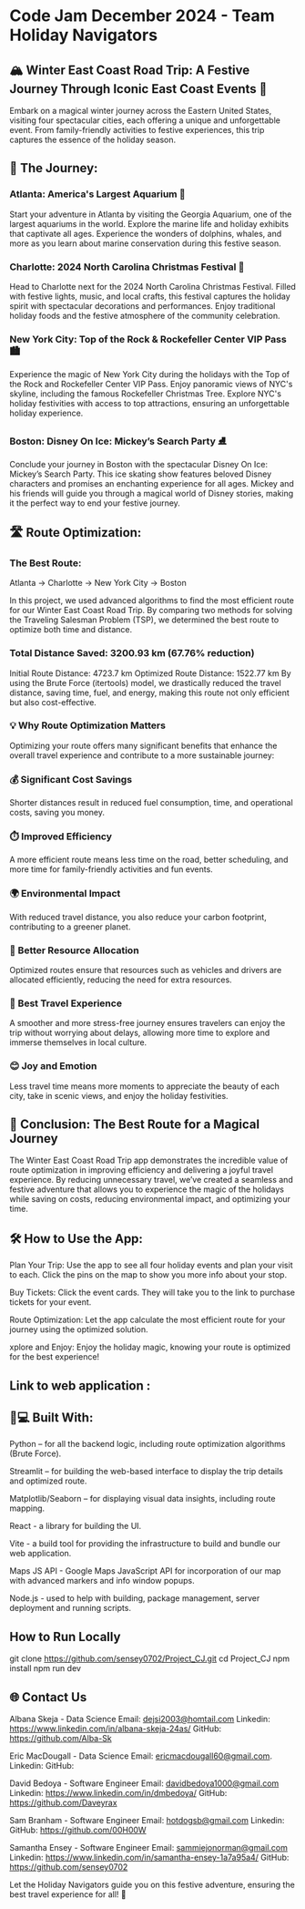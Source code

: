 # Code Jam December 2024 - Team Holiday Navigators

## 🏔️ Winter East Coast Road Trip: A Festive Journey Through Iconic East Coast Events 🎄

Embark on a magical winter journey across the Eastern United States, visiting four spectacular cities,
each offering a unique and unforgettable event.
From family-friendly activities to festive experiences, this trip captures the essence of the holiday season.

## 🚗 The Journey:

### Atlanta: America's Largest Aquarium 🐋

Start your adventure in Atlanta by visiting the Georgia Aquarium, one of the largest aquariums in the world.
Explore the marine life and holiday exhibits that captivate all ages. Experience the wonders of dolphins,
whales, and more as you learn about marine conservation during this festive season.

### Charlotte: 2024 North Carolina Christmas Festival 🎅

Head to Charlotte next for the 2024 North Carolina Christmas Festival. Filled with festive lights, music,
and local crafts, this festival captures the holiday spirit with spectacular decorations and performances.
Enjoy traditional holiday foods and the festive atmosphere of the community celebration.

### New York City: Top of the Rock & Rockefeller Center VIP Pass 🏙️

Experience the magic of New York City during the holidays with the Top of the Rock and Rockefeller Center VIP Pass.
Enjoy panoramic views of NYC's skyline, including the famous Rockefeller Christmas Tree. Explore NYC's holiday
festivities with access to top attractions, ensuring an unforgettable holiday experience.

### Boston: Disney On Ice: Mickey’s Search Party ⛸️

Conclude your journey in Boston with the spectacular Disney On Ice: Mickey’s Search Party. This ice skating
show features beloved Disney characters and promises an enchanting experience for all ages. Mickey and his friends
will guide you through a magical world of Disney stories, making it the perfect way to end your festive journey.

## 🛣️ Route Optimization:

### The Best Route:

Atlanta → Charlotte → New York City → Boston

In this project, we used advanced algorithms to find the most efficient route for our Winter East Coast Road Trip.
By comparing two methods for solving the Traveling Salesman Problem (TSP), we determined the best route to optimize both
time and distance.

### Total Distance Saved: 3200.93 km (67.76% reduction)

Initial Route Distance: 4723.7 km
Optimized Route Distance: 1522.77 km
By using the Brute Force (itertools) model, we drastically reduced the travel distance, saving time, fuel, and energy,
making this route not only efficient but also cost-effective.

### 💡 Why Route Optimization Matters

Optimizing your route offers many significant benefits that enhance the overall travel experience
and contribute to a more sustainable journey:

### 💰 Significant Cost Savings

Shorter distances result in reduced fuel consumption, time, and operational costs, saving you money.

### ⏱️ Improved Efficiency

A more efficient route means less time on the road, better scheduling, and more time for family-friendly activities and fun events.

### 🌍 Environmental Impact

With reduced travel distance, you also reduce your carbon footprint, contributing to a greener planet.

### 🔄 Better Resource Allocation

Optimized routes ensure that resources such as vehicles and drivers are allocated efficiently, reducing the need for extra resources.

### 🚗 Best Travel Experience

A smoother and more stress-free journey ensures travelers can enjoy the trip without worrying about delays,
allowing more time to explore and immerse themselves in local culture.

### 😊 Joy and Emotion

Less travel time means more moments to appreciate the beauty of each city, take in scenic views, and enjoy the holiday festivities.

## 🌟 Conclusion: The Best Route for a Magical Journey

The Winter East Coast Road Trip app demonstrates the incredible value of route optimization in improving efficiency
and delivering a joyful travel experience. By reducing unnecessary travel, we’ve created a seamless and festive adventure
that allows you to experience the magic of the holidays while saving on costs, reducing environmental impact, and optimizing your time.

## 🛠️ How to Use the App:

Plan Your Trip: Use the app to see all four holiday events and plan your visit to each. Click the pins on the map to show you more info about your stop.

Buy Tickets: Click the event cards. They will take you to the link to purchase tickets for your event.

Route Optimization: Let the app calculate the most efficient route for your journey using the optimized solution.

xplore and Enjoy: Enjoy the holiday magic, knowing your route is optimized for the best experience!

## Link to web application :

## 🧑💻 Built With:

Python – for all the backend logic, including route optimization algorithms (Brute Force).

Streamlit – for building the web-based interface to display the trip details and optimized route.

Matplotlib/Seaborn – for displaying visual data insights, including route mapping.

React - a library for building the UI.

Vite - a build tool for providing the infrastructure to build and bundle our web application.

Maps JS API - Google Maps JavaScript API for incorporation of our map with advanced markers and info window popups.

Node.js - used to help with building, package management, server deployment and running scripts.

## How to Run Locally

git clone https://github.com/sensey0702/Project_CJ.git
cd Project_CJ
npm install
npm run dev

## 🌐 Contact Us

Albana Skeja - Data Science
Email: dejsi2003@homtail.com
Linkedin: https://www.linkedin.com/in/albana-skeja-24as/
GitHub: https://github.com/Alba-Sk

Eric MacDougall - Data Science
Email: ericmacdougall60@gmail.com.
Linkedin:
GitHub:

David Bedoya - Software Engineer
Email: davidbedoya1000@gmail.com
Linkedin: https://www.linkedin.com/in/dmbedoya/
GitHub: https://github.com/Daveyrax

Sam Branham - Software Engineer
Email: hotdogsb@gmail.com
Linkedin:
GitHub: https://github.com/00H00W

Samantha Ensey - Software Engineer
Email: sammiejonorman@gmail.com
Linkedin: https://www.linkedin.com/in/samantha-ensey-1a7a95a4/
GitHub: https://github.com/sensey0702

Let the Holiday Navigators guide you on this festive adventure, ensuring the best travel experience for all! 🎉
